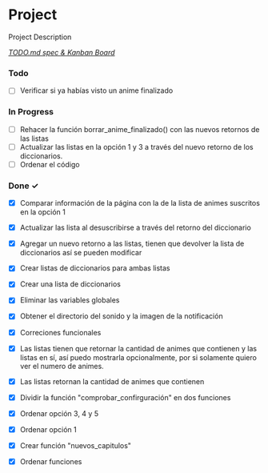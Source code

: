 # Project

Project Description

<em>[TODO.md spec & Kanban Board](https://bit.ly/3fCwKfM)</em>

### Todo

- [ ] Verificar si ya habías visto un anime finalizado  

### In Progress

- [ ] Rehacer la función borrar_anime_finalizado() con las nuevos retornos de las listas  
- [ ] Actualizar las listas en la opción 1 y 3 a través del nuevo retorno de los diccionarios.  
- [ ] Ordenar el código  

### Done ✓

- [x] Comparar información de la página con la de la lista de animes suscritos en la opción 1  
- [x] Actualizar las lista al desuscribirse a través del retorno del diccionario  
- [x] Agregar un nuevo retorno a las listas, tienen que devolver la lista de diccionarios así se pueden modificar  
- [x] Crear listas de diccionarios para ambas listas  
- [x] Crear una lista de diccionarios  
- [x] Eliminar las variables globales  
- [x] Obtener el directorio del sonido y la imagen de la notificación  
- [x] Correciones funcionales  
- [x] Las listas tienen que retornar la cantidad de animes que contienen y las listas en sí, así puedo mostrarla opcionalmente, por si solamente quiero ver el numero de animes.  
- [x] Las listas retornan la cantidad de animes que contienen  
- [x] Dividir la función "comprobar_confirguración" en dos funciones  
- [x] Ordenar opción 3, 4 y 5  
- [x] Ordenar opción 1  
- [x] Crear función "nuevos_capitulos"  
- [x] Ordenar funciones  

